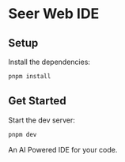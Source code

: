 # Seer Web IDE

## Setup

Install the dependencies:

```bash
pnpm install
```

## Get Started

Start the dev server:

```bash
pnpm dev
```

An AI Powered IDE for your code.
